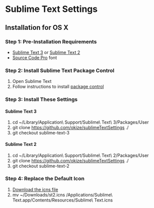 # Sublime Text Settings

## Installation for OS X

### Step 1: Pre-Installation Requirements

  * [Sublime Text 3](http://www.sublimetext.com/3) or [Sublime Text 2](http://www.sublimetext.com/2)
  * [Source Code Pro](https://github.com/adobe/Source-Code-Pro) font

### Step 2: Install Sublime Text Package Control

  1. Open Sublime Text
  2. Follow instructions to install [package control](https://sublime.wbond.net/installation)

### Step 3: Install These Settings

#### Sublime Text 3

  1. cd ~/Library/Application\ Support/Sublime\ Text\ 3/Packages/User
  2. git clone https://github.com/okize/sublimeTextSettings ./
  3. git checkout sublime-text-3

#### Sublime Text 2

  1. cd ~/Library/Application\ Support/Sublime\ Text\ 2/Packages/User
  2. git clone https://github.com/okize/sublimeTextSettings ./
  3. git checkout sublime-text-2

### Step 4: Replace the Default Icon

  1. [Download the icns file](http://cl.ly/Lp3Q)
  2. mv ~/Downloads/st2.icns /Applications/Sublime\ Text.app/Contents/Resources/Sublime\ Text.icns
